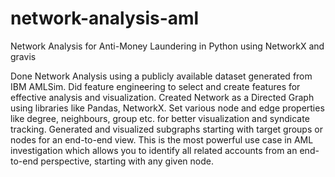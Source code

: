 # network-analysis-aml
Network Analysis for Anti-Money Laundering in Python using NetworkX and gravis

Done Network Analysis using a publicly available dataset generated from IBM AMLSim. Did feature engineering to select and create features for effective analysis and visualization. Created Network as a Directed Graph using libraries like Pandas, NetworkX. Set various node and edge properties like degree, neighbours, group etc. for better visualization and syndicate tracking. Generated and visualized subgraphs starting with target groups or nodes for an end-to-end view. This is the most powerful use case in AML investigation which allows you to identify all related accounts from an end-to-end perspective, starting with any given node.